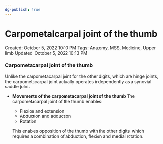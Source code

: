 ```yaml
---
dg-publish: true
---
```


# Carpometalcarpal joint of the thumb

Created: October 5, 2022 10:10 PM
Tags: Anatomy, MSS, Medicine, Upper limb
Updated: October 5, 2022 10:13 PM

### Carpometacarpal joint of the thumb

Unlike the carpometacarpal joint for the other digits, which are hinge joints, the carpometacarpal joint actually operates independently as a synovial saddle joint.

- **Movements of the carpometacarpal joint of the thumb**
    The carpometacarpal joint of the thumb enables:
    - Flexion and extension
    - Abduction and adduction
    - Rotation
    
    This enables opposition of the thumb with the other digits, which requires a combination of abduction, flexion and medial rotation.
    
    